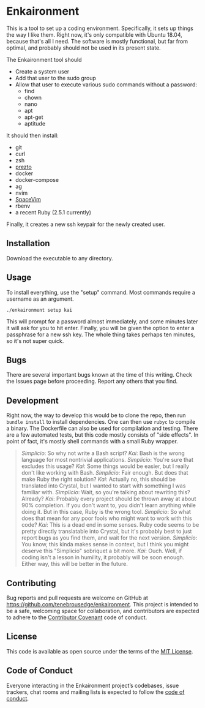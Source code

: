 # Enkaironment

This is a tool to set up a coding environment. Specifically, it sets up things the way I like them. Right now, it's only compatible with Ubuntu 18.04, because that's all I need. The software is mostly functional, but far from optimal, and probably should not be used in its present state.

The Enkaironment tool should

  * Create a system user
  * Add that user to the sudo group
  * Allow that user to execute various sudo commands without a password:
      - find
      - chown
      - nano
      - apt
      - apt-get
      - aptitude

It should then install:

  * git
  * curl
  * zsh
  * [prezto](https://github.com/sorin-ionescu/prezto)
  * docker
  * docker-compose
  * ag
  * nvim
  * [SpaceVim](https://github.com/SpaceVim/SpaceVim)
  * rbenv
  * a recent Ruby (2.5.1 currently)

Finally, it creates a new ssh keypair for the newly created user.

## Installation

Download the executable to any directory.

## Usage

To install everything, use the "setup" command. Most commands require a username as an argument.

```shell
./enkaironment setup kai
```

This will prompt for a password almost immediately, and some minutes later it will ask for you to hit enter. Finally, you will be given the option to enter a passphrase for a new ssh key. The whole thing takes perhaps ten minutes, so it's not super quick.

## Bugs

There are several important bugs known at the time of this writing. Check the Issues page before proceeding. Report any others that you find. 

## Development

Right now, the way to develop this would be to clone the repo, then run `bundle install` to install dependencies. One can then use `rubyc` to compile a binary. The Dockerfile can also be used for compilation and testing.
There are a few automated tests, but this code mostly consists of "side effects". In point of fact, it's mostly shell commands with a small Ruby wrapper.

>  *Simplicio*: So why not write a Bash script?
>  *Kai*: Bash is the wrong language for most nontrivial applications.
>  *Simplicio*: You're sure that excludes this usage?
>  *Kai*: Some things would be easier, but I really don't like working with Bash.
>  *Simplicio*: Fair enough. But does that make Ruby the right solution?
>  *Kai*: Actually no, this should be translated into Crystal, but I wanted to
>  start with something I was familiar with.
>  *Simplicio*: Wait, so you're talking about rewriting this? Already?
>  *Kai*: Probably every project should be thrown away at about 90% completion.
>  If you don't want to, you didn't learn anything while doing it. But in
>  this case, Ruby is the wrong tool.
>  *Simplicio*: So what does that mean for any poor fools who might want to work
>  with this code?
>  *Kai*: This is a dead end in some senses. Ruby code seems to be pretty
>  directly translatable into Crystal, but it's probably best to just report
>  bugs as you find them, and wait for the next version.
>  *Simplicio*: You know, this kinda makes sense in context, but I think you
>  might deserve this "Simplicio" sobriquet a bit more.
>  *Kai*: Ouch. Well, if coding isn't a lesson in humility, it probably will be
>  soon enough. Either way, this will be better in the future.

## Contributing

Bug reports and pull requests are welcome on GitHub at https://github.com/tenebrousedge/enkaironment. This project is intended to be a safe, welcoming space for collaboration, and contributors are expected to adhere to the [Contributor Covenant](http://contributor-covenant.org) code of conduct.

## License

This code is available as open source under the terms of the [MIT License](https://opensource.org/licenses/MIT).

## Code of Conduct

Everyone interacting in the Enkaironment project’s codebases, issue trackers, chat rooms and mailing lists is expected to follow the [code of conduct](https://github.com/tenebrousedge/enkaironment/blob/master/CODE_OF_CONDUCT.md).
